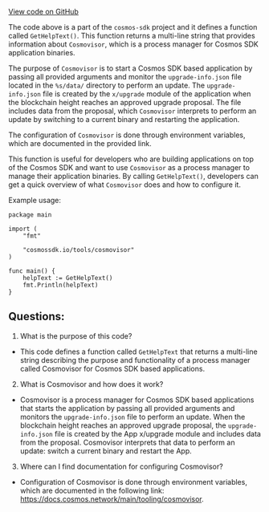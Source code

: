 [View code on GitHub](https://github.com/cosmos/cosmos-sdk.git/tools/cosmovisor/cmd/cosmovisor/help.go)

The code above is a part of the `cosmos-sdk` project and it defines a function called `GetHelpText()`. This function returns a multi-line string that provides information about `Cosmovisor`, which is a process manager for Cosmos SDK application binaries. 

The purpose of `Cosmovisor` is to start a Cosmos SDK based application by passing all provided arguments and monitor the `upgrade-info.json` file located in the `%s/data/` directory to perform an update. The `upgrade-info.json` file is created by the `x/upgrade` module of the application when the blockchain height reaches an approved upgrade proposal. The file includes data from the proposal, which `Cosmovisor` interprets to perform an update by switching to a current binary and restarting the application. 

The configuration of `Cosmovisor` is done through environment variables, which are documented in the provided link. 

This function is useful for developers who are building applications on top of the Cosmos SDK and want to use `Cosmovisor` as a process manager to manage their application binaries. By calling `GetHelpText()`, developers can get a quick overview of what `Cosmovisor` does and how to configure it. 

Example usage:

```
package main

import (
	"fmt"

	"cosmossdk.io/tools/cosmovisor"
)

func main() {
	helpText := GetHelpText()
	fmt.Println(helpText)
}
```
## Questions: 
 1. What is the purpose of this code?
- This code defines a function called `GetHelpText` that returns a multi-line string describing the purpose and functionality of a process manager called Cosmovisor for Cosmos SDK based applications.

2. What is Cosmovisor and how does it work?
- Cosmovisor is a process manager for Cosmos SDK based applications that starts the application by passing all provided arguments and monitors the `upgrade-info.json` file to perform an update. When the blockchain height reaches an approved upgrade proposal, the `upgrade-info.json` file is created by the App x/upgrade module and includes data from the proposal. Cosmovisor interprets that data to perform an update: switch a current binary and restart the App.

3. Where can I find documentation for configuring Cosmovisor?
- Configuration of Cosmovisor is done through environment variables, which are documented in the following link: https://docs.cosmos.network/main/tooling/cosmovisor.